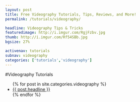 ```yaml
---
layout: post
title: Free Videography Tutorials, Tips, Reviews, and More!
permalink: /tutorials/videography/

headline: Videography Tips & Tricks
featuredimage: http://i.imgur.com/RgjFzbv.jpg
thumb: http://i.imgur.com/Rf54SBb.jpg
bgsize: 27%

activenav: tutorials
subnav: videography
categories: ['tutorials','videography']
---
```

#Videography Tutorials
<ul class="postlist">
	{% for post in site.categories.videography %}
		<li class="col-sm-4">
			<div class="pull-left overlayimg" style="background: url({{ post.thumb }}) center center; background-size: cover;">
				<div class="overlaycontainer"><span class="overlaytxt"><a href="{{ site.baseurl }}{{ post.url }}">{{ post.headline }}</a></span></div>
			</div>
		</li>
	{% endfor %}
</ul>
<div class="clearfix"></div>
